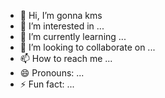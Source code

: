 - 👋 Hi, I’m gonna kms
- 👀 I’m interested in ...
- 🌱 I’m currently learning ...
- 💞️ I’m looking to collaborate on ...
- 📫 How to reach me ...
- 😄 Pronouns: ...
- ⚡ Fun fact: ...

<!---
AaAAmat/AaAAmat is a ✨ special ✨ repository because its `README.md` (this file) appears on your GitHub profile.
You can click the Preview link to take a look at your changes.
--->
